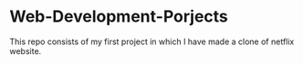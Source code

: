 # Web-Development-Porjects
This repo consists of my first project in which I have made a clone of netflix website.

